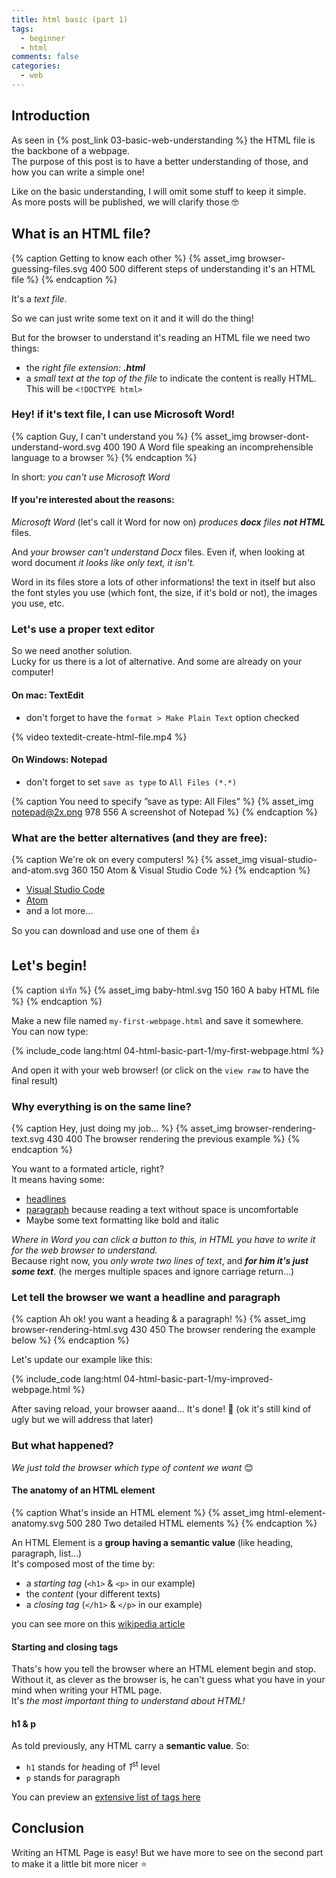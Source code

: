 ```yaml
---
title: html basic (part 1)
tags:
  - beginner
  - html
comments: false
categories:
  - web
---
```


## Introduction

As seen in {% post_link 03-basic-web-understanding %} the HTML file is the backbone of a webpage.  
The purpose of this post is to have a better understanding of those, and how you can write a simple one!

<!-- more -->

Like on the basic understanding, I will omit some stuff to keep it simple.  
As more posts will be published, we will clarify those 🤓

## What is an HTML file?

{% caption Getting to know each other %}
{% asset_img browser-guessing-files.svg 400 500 different steps of understanding it's an HTML file %} 
{% endcaption %}

It's a *text file*.

So we can just write some text on it and it will do the thing!

But for the browser to understand it's reading an HTML file we need two things:

- the *right file extension:* ***.html***
- a *small text at the top of the file* to indicate the content is really HTML.<br> This will be `<!DOCTYPE html>`  

### Hey! if it's text file, I can use Microsoft Word!

{% caption Guy, I can't understand you %}
{% asset_img browser-dont-understand-word.svg 400 190 A Word file speaking an incomprehensible language to a browser %} 
{% endcaption %}

In short: *you can't use Microsoft Word*

#### If you're interested about the reasons:

*Microsoft Word* (let's call it Word for now on) *produces **docx** files **not HTML*** files.

And *your browser can't understand Docx* files.
Even if, when looking at word document *it looks like only text, it isn't.*  

Word in its files store a lots of other informations! the text in itself but also the font styles you use (which font, the size, if it's bold or not), the images you use, etc.

### Let's use a proper text editor

So we need another solution.  
Lucky for us there is a lot of alternative. And some are already on your computer!


#### On mac: TextEdit

- don't forget to have the `format > Make Plain Text` option checked

{% video textedit-create-html-file.mp4 %}

#### On Windows: Notepad

- don't forget to set `save as type` to `All Files (*.*)`

{% caption You need to specify ”save as type: All Files” %}
{% asset_img notepad@2x.png 978 556 A screenshot of Notepad %} 
{% endcaption %}

### What are the better alternatives (and they are free):

{% caption We're ok on every computers! %}
{% asset_img visual-studio-and-atom.svg 360 150 Atom & Visual Studio Code %} 
{% endcaption %}

- [Visual Studio Code](https://code.visualstudio.com/)
- [Atom](https://atom.io/)
- and a lot more…

So you can download and use one of them 👍

## Let's begin!

{% caption น่ารัก %}
{% asset_img baby-html.svg 150 160 A baby HTML file %} 
{% endcaption %}

Make a new file named `my-first-webpage.html` and save it somewhere.  
You can now type:

{% include_code lang:html 04-html-basic-part-1/my-first-webpage.html %}

And open it with your web browser! (or click on the `view raw` to have the final result)

### Why everything is on the same line?

{% caption Hey, just doing my job… %}
{% asset_img browser-rendering-text.svg 430 400 The browser rendering the previous example %} 
{% endcaption %}

You want to a formated article, right?  
It means having some:

- [headlines](https://en.wikipedia.org/wiki/Headline) 
- [paragraph](https://en.wikipedia.org/wiki/Paragraph) because reading a text without space is uncomfortable 
- Maybe some text formatting like bold and italic

*Where in Word you can click a button to this, in HTML you have to write it for the web browser to understand.*  
Because right now, you *only wrote two lines of text*, and ***for him it's just some text***. (he merges multiple spaces and ignore carriage return…)

### Let tell the browser we want a headline and paragraph

{% caption Ah ok! you want a heading & a paragraph! %}
{% asset_img browser-rendering-html.svg 430 450 The browser rendering the example below %} 
{% endcaption %}

Let's update our example like this:

{% include_code lang:html 04-html-basic-part-1/my-improved-webpage.html %}

After saving reload, your browser aaand… It's done! 🥇 (ok it's still kind of ugly but we will address that later)

### But what happened?

*We just told the browser which type of content we want* 😊

#### The anatomy of an HTML element

{% caption What's inside an HTML element %}
{% asset_img html-element-anatomy.svg 500 280 Two detailed HTML elements %} 
{% endcaption %}

An HTML Element is a **group having a semantic value** (like heading, paragraph, list…)  
It's composed most of the time by:

- a *starting tag* (`<h1>` & `<p>` in our example)
- the *content* (your different texts)
- a *closing tag* (`</h1>` & `</p>` in our example)

you can see more on this [wikipedia article](https://en.wikipedia.org/wiki/HTML_element#Syntax)

#### Starting and closing tags

Thats's how you tell the browser where an HTML element begin and stop.  
Without it, as clever as the browser is, he can't guess what you have in your mind when writing your HTML page.  
It's *the most important thing to understand about HTML!*

#### h1 & p

As told previously, any HTML carry a **semantic value**. So: 

- `h1` stands for *h*eading of *1*<sup>st</sup> level 
- `p` stands for *p*aragraph

You can preview an [extensive list of tags here](https://developer.mozilla.org/en-US/docs/Web/HTML/Element)

## Conclusion

Writing an HTML Page is easy! 
But we have more to see on the second part to make it a little bit more nicer ⭐️
